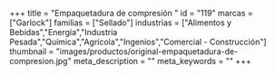 +++
title = "Empaquetadura de compresión "
id = "119"
marcas = ["Garlock"]
familias = ["Sellado"]
industrias = ["Alimentos y Bebidas","Energía","Industria Pesada","Química","Agrícola","Ingenios","Comercial - Construcción"]
thumbnail = "images/productos/original-empaquetadura-de-compresion.jpg"
meta_description = ""
meta_keywords = ""
+++
